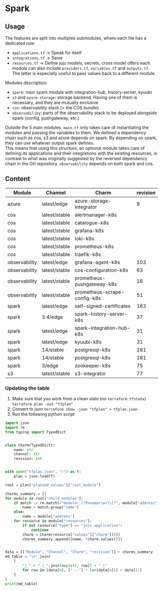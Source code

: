 # Spark

## Usage

The features are split into multiples submodules, where each file has a dedicated role:

- `applications.tf` -> Speak for itself
- `integrations.tf` -> Same
- `resources.tf` -> Define juju models, secrets, cross model offers
  each module can also include `providers.tf`, `variables.tf` and `outputs.tf`. The latter is especially useful to pass values back to a different module.

Modules description:

- `spark`: main spark module with integration-hub, history-server, kyuubi
- `s3` and `azure-storage`: storage backend. Having one of them is necessary, and they are mutually exclusive
- `cos`: observability stack (= the COS bundle)
- `observabiliby`: parts of the observability stack to be deployed alongside spark (config, pushgateway, etc.)

Outside the 5 main modules, `main.tf` only takes care of instantiating the modules and passing the variables to them.
We defined a dependency chain such as cos, s3 and azure depends on spark.
By depending on spark, they can use whatever output spark defines.\
This means that using this structure, an optional module takes care of defining its applications and their integrations with the existing resources, in contrast to what was originally suggested by the reversed dependency chain in the GH repository.
`observability` depends on both spark and cos.

## Content

| Module        | Channel       | Charm                        | revision |
| ------------- | ------------- | ---------------------------- | -------- |
| azure         | latest/edge   | azure-storage-integrator     | 9        |
| cos           | latest/stable | alertmanager-k8s             |          |
| cos           | latest/stable | catalogue-k8s                |          |
| cos           | latest/stable | grafana-k8s                  |          |
| cos           | latest/stable | loki-k8s                     |          |
| cos           | latest/stable | prometheus-k8s               |          |
| cos           | latest/stable | traefik-k8s                  |          |
| observability | latest/edge   | grafana-agent-k8s            | 103      |
| observability | latest/stable | cos-configuration-k8s        | 63       |
| observability | latest/stable | prometheus-pushgateway-k8s   | 16       |
| observability | latest/stable | prometheus-scrape-config-k8s | 51       |
| spark         | latest/edge   | self-signed-certificates     | 163      |
| spark         | 3.4/edge      | spark-history-server-k8s     | 37       |
| spark         | latest/edge   | spark-integration-hub-k8s    | 31       |
| spark         | latest/edge   | kyuubi-k8s                   | 31       |
| spark         | 14/stable     | postgresql-k8s               | 281      |
| spark         | 14/stable     | postgresql-k8s               | 281      |
| spark         | 3/edge        | zookeeper-k8s                | 75       |
| s3            | latest/stable | s3-integrator                | 77       |

### Updating the table

1. Make sure that you work from a clean slate (no `terraform.tfstate`)\
   `terraform plan -out "tfplan"`
2. Convert to json `terraform show -json "tfplan" > tfplan.json`
3. Run the following python script

```py
import json
import re
from typing import TypedDict


class Charm(TypedDict):
    name: str
    channel: str
    revision: int


with open("tfplan.json", "r") as f:
    plan = json.load(f)

root = plan["planned_values"]["root_module"]

charms_summary = []
for module in root["child_modules"]:
    if match := re.match(r"module\.(?P<name>\w+)\[?", module["address"]):
        name = match.group("name")
    else:
        name = module["address"]
    for resource in module["resources"]:
        if not resource["type"] == "juju_application":
            continue
        charm = Charm(resource["values"]["charm"][0])
        charms_summary.append([name, *charm.values()])


data = [["Module", "Channel", "Charm", "revision"]] + charms_summary
md_table = "\n".join(
    [
        "| " + " | ".join(map(str, row)) + " |"
        for row in [data[0], ["---"] * len(data[0])] + data[1:]
    ]
)
print(md_table)
```
